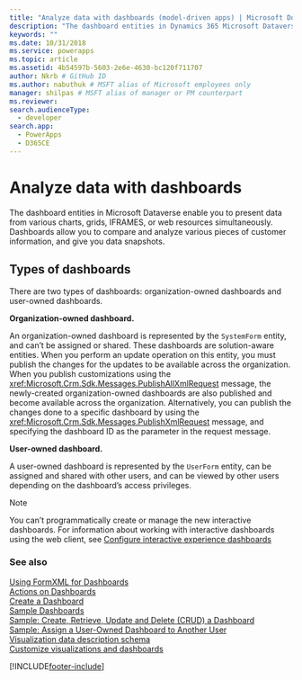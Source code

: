 ```yaml
---
title: "Analyze data with dashboards (model-driven apps) | Microsoft Docs" # Intent and product brand in a unique string of 43-59 chars including spaces"
description: "The dashboard entities in Dynamics 365 Microsoft Dataverse enable you to present data from various charts, grids, IFRAMES, or web resources simultaneously. Dashboards allow you to compare and analyze various pieces of customer information, and give you data snapshots." # 115-145 characters including spaces. This abstract displays in the search result."
keywords: ""
ms.date: 10/31/2018
ms.service: powerapps
ms.topic: article
ms.assetid: 4b54597b-5603-2e6e-4630-bc120f711707
author: Nkrb # GitHub ID
ms.author: nabuthuk # MSFT alias of Microsoft employees only
manager: shilpas # MSFT alias of manager or PM counterpart
ms.reviewer: 
search.audienceType: 
  - developer
search.app: 
  - PowerApps
  - D365CE
---
```


# Analyze data with dashboards

<!-- https://docs.microsoft.com/dynamics365/customer-engagement/developer/customize-dev/analyze-data-with-dashboards -->

The dashboard entities in Microsoft Dataverse enable you to present data 
from various charts, grids, IFRAMES, or web resources simultaneously. Dashboards allow you to compare and analyze various pieces of customer information, and give you data snapshots.  
  
## Types of dashboards  

There are two types of dashboards: organization-owned dashboards and user-owned dashboards.  
  
**Organization-owned dashboard.**

An organization-owned dashboard is represented by the `SystemForm` entity, and can’t be assigned or shared. 
These dashboards are solution-aware entities. 
When you perform an update operation on this entity, you must publish the changes for the updates to be available across the organization. 
When you publish customizations using the <xref:Microsoft.Crm.Sdk.Messages.PublishAllXmlRequest> message, the newly-created organization-owned dashboards are also published and become available across the organization. 
Alternatively, you can publish the changes done to a specific dashboard by using the <xref:Microsoft.Crm.Sdk.Messages.PublishXmlRequest> message, and specifying the dashboard ID as the parameter in the request message.  
  
**User-owned dashboard.**

A user-owned dashboard is represented by the `UserForm` entity, can be assigned and shared with other users, and can be viewed by other users depending on the dashboard’s access privileges.  
  
> [!NOTE]
> You can’t programmatically create or manage the new interactive dashboards. 
> For information about working with interactive dashboards using the web client, see [Configure interactive experience dashboards](../../maker/model-driven-apps/configure-interactive-experience-dashboards.md) 
  
### See also  

 [Using FormXML for Dashboards](understand-dashboards-dashboard-components-formxml.md)   
 [Actions on Dashboards](actions-dashboards.md)   
 [Create a Dashboard](create-dashboard.md)   
 [Sample Dashboards](sample-dashboards.md)    
 [Sample: Create, Retrieve, Update and Delete (CRUD) a Dashboard](https://github.com/microsoft/PowerApps-Samples/tree/master/cds/orgsvc/C%23/CRUDOperationsDashboard)  
 [Sample: Assign a User-Owned Dashboard to Another User](https://github.com/microsoft/PowerApps-Samples/tree/master/cds/orgsvc/C%23/AssignUserOwnedDashboardToAnother)  
 [Visualization data description schema](visualization-data-description-schema.md)     
 [Customize visualizations and dashboards](customize-visualizations-dashboards.md)


[!INCLUDE[footer-include](../../includes/footer-banner.md)]